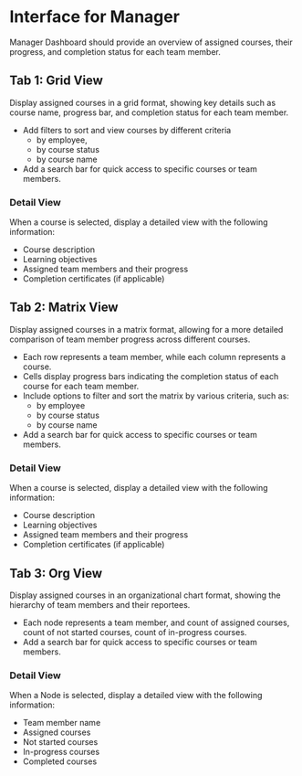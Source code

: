 # Interface for Manager
Manager Dashboard should provide an overview of assigned courses, their progress, and completion status for each team member.



## Tab 1: Grid View
Display assigned courses in a grid format, showing key details such as course name, progress bar, and completion status for each team member.

- Add filters to sort and view courses by different criteria
    - by employee,
    - by course status
    - by course name
- Add a search bar for quick access to specific courses or team members.

### Detail View
When a course is selected, display a detailed view with the following information:
- Course description
- Learning objectives
- Assigned team members and their progress
- Completion certificates (if applicable)

## Tab 2: Matrix View
Display assigned courses in a matrix format, allowing for a more detailed comparison of team member progress across different courses.

- Each row represents a team member, while each column represents a course.
- Cells display progress bars indicating the completion status of each course for each team member.
- Include options to filter and sort the matrix by various criteria, such as:
    - by employee
    - by course status
    - by course name
- Add a search bar for quick access to specific courses or team members.

### Detail View
When a course is selected, display a detailed view with the following information:
- Course description
- Learning objectives
- Assigned team members and their progress
- Completion certificates (if applicable)

## Tab 3: Org View
Display assigned courses in an organizational chart format, showing the hierarchy of team members and their reportees.

- Each node represents a team member, and count of assigned courses, count of not started courses, count of in-progress courses.
- Add a search bar for quick access to specific courses or team members.

### Detail View
When a Node is selected, display a detailed view with the following information:
- Team member name
- Assigned courses
- Not started courses
- In-progress courses
- Completed courses


